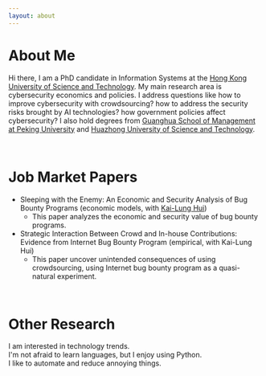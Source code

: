 ```yaml
---
layout: about 
---
```


# About Me
Hi there, I am a PhD candidate in Information Systems at the <a href="https://www.ust.hk/">Hong Kong University of Science and Technology</a>. 
My main research area is cybersecurity economics and policies. I address questions like how to improve cybersecurity with crowdsourcing? how to address the security risks brought by AI technologies? how government policies affect cybersecurity? 
I also hold degrees from <a href="https://www.gsm.pku.edu.cn/">Guanghua School of Management at Peking University</a> and <a href="https://www.hust.edu.cn/">Huazhong University of Science and Technology</a>.

<br/>

# Job Market Papers
* Sleeping with the Enemy: An Economic and Security Analysis of Bug Bounty Programs (economic models, with <a href="http://klhui.people.ust.hk/">Kai-Lung Hui</a>)
  * This paper analyzes the economic and security value of bug bounty programs.
* Strategic Interaction Between Crowd and In-house Contributions: Evidence from Internet Bug Bounty Program (empirical, with Kai-Lung Hui)
  * This paper uncover unintended consequences of using crowdsourcing, using Internet bug bounty program as a quasi-natural experiment.

<br/>

# Other Research
I am interested in technology trends.  
I'm not afraid to learn languages, but I enjoy using Python.  
I like to automate and reduce annoying things.  
